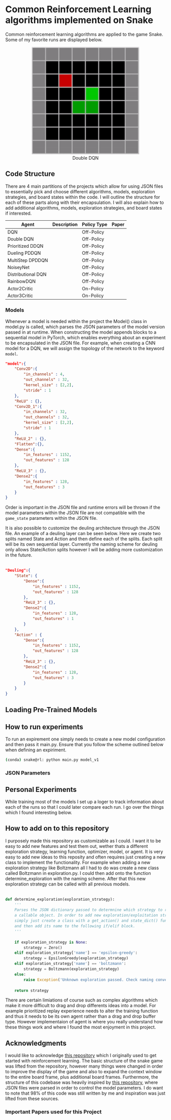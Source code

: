 # Common Reinforcement Learning algorithms implemented on Snake

Common reinforcement learning algorithms are applied to the game Snake. Some of my favorite runs are displayed below.
<figure style="width: 338px; margin: auto;">
    <img width="338" height="338" src="model_videos/model_v2.gif" alt="model v2 DoubleDQN">
    <figcaption style="text-align:center">Double DQN</figcaption>
</figure>

## Code Structure

There are 4 main partitions of the projects which allow for using JSON files to essentially pick and choose different algorithms, models, exploration strategies, and board states within the code. I will outline the structure for each of these parts along with their encapsulation. I will also explain how to add additional algorithms, models, exploration strategies, and board states if interested.

<div align="center">

| Agent              | Description | Policy Type | Paper |
|--------------------|-------------|-------------|-------|
| DQN                |             | Off-Policy  |       |
| Double DQN         |             | Off-Policy  |       |
| Prioritized DDQN   |             | Off-Policy  |       |
| Dueling PDDQN      |             | Off-Policy  |       |
| MultiStep DPDDQN   |             | Off-Policy  |       |
| NoiseyNet          |             | Off-Policy  |       |
| Distributional DQN |             | Off-Policy  |       |
| RainbowDQN         |             | Off-Policy  |       |
| Actor2Critic       |             | On-Policy   |       |
| Actor3Critic       |             | On-Policy   |       |

</div>

### Models

Whenever a model is needed within the project the Model() class in model.py is called, which parses the JSON parameters of the model version passed in at runtime. When constructing the model appends blocks to a sequential model in PyTorch, which enables everything about an experiment to be encapsulated in the JSON file. For example, when creating a CNN model for a DQN, we will assign the topology of the network to the keyword `model`.

```JSON
"model":{
    "Conv2D":{
        "in_channels" : 4,
        "out_channels" : 32,
        "kernel_size" : [2,2],
        "stride" : 1
    },
    "ReLU" : {},
    "Conv2D_1":{
        "in_channels" : 32,
        "out_channels" : 32,
        "kernel_size" : [2,2],
        "stride" : 1
    },
    "ReLU_2" : {},
    "Flatten":{},
    "Dense":{
        "in_features" : 1152,
        "out_features" : 128
    },
    "ReLU_3" : {},
    "Dense2":{
        "in_features" : 128,
        "out_features" : 3
    }
}
```

Order is important in the JSON file and runtime errors will be thrown if the model parameters within the JSON file are not compatible with the `game_state` parameters within the JSON file.

It is also possible to customize the deuling architecture through the JSON file. An example of a deuling layer can be seen below. Here we create two splits named State and Action and then define each of the splits. Each split will be its own sequential layer. Currently the naming scheme for deuling only allows State/Action splits however I will be adding more customization in the future.

```JSON

"Deuling":{
    "State": {
        "Dense":{
            "in_features" : 1152,
            "out_features" : 128
        },
        "ReLU_3" : {},
        "Dense2":{
            "in_features" : 128,
            "out_features" : 1
        }
    },
    "Action" : {
        "Dense":{
            "in_features" : 1152,
            "out_features" : 128
        },
        "ReLU_3" : {},
        "Dense2":{
            "in_features" : 128,
            "out_features" : 3
        }
    }
}

```


## Loading Pre-Trained Models


## How to run experiments

To run an expirement one simply needs to create a new model configuration and then pass it main.py. Ensure that you follow the scheme outlined below when defining an expiriment.

```BASH
(conda) snake@rl: python main.py model_v1
```

### JSON Parameters

## Personal Experiments

While training most of the models I set up a loger to track information about each of the runs so that I could later compare each run. I go over the things which I found interesting below.

## How to add on to this repository

I purposely made this repository as customizable as I could. I want it to be easy to add new features and test them out, wether thats a different exploration strategy, learning function, optimizer, model, or agent. It is very easy to add new ideas to this reposity and often requires just creating a new class to implement the functionality. For example when adding a new exploration strategy like Boltzmann all I had to do was create a new class called Boltzmann in exploration.py. I could then add onto the function determine_exploration with the naming scheme. After that this new exploration strategy can be called with all previous models.

```python

def determine_exploration(exploration_strategy):
    '''
    Parses the JSON dictionary passed to determnine which strategy to return as
    a callable object. In order to add new exploration/exploitation strategies
    simply just create a class with a get_action() and state_dict() function
    and then add its name to the following if/elif block.
    '''

    if exploration_strategy is None:
        strategy = Zero()
    elif exploration_strategy['name'] == 'epsilon-greedy':
        strategy = EpsilonGreedy(exploration_strategy)
    elif exploration_strategy['name'] == 'boltzmann':
        strategy = Boltzmann(exploration_strategy)
    else:
        raise Exception('Unknown exploration passed. Check naming convention.')

    return strategy

```

There are certain limiations of course such as complex algorithms which make it more difficult to drag and drop differents ideas into a model. For example prioritized replay experience needs to alter the training function and thus it needs to be its own agent rather than a drag and drop buffer type. However implementaion of agent is where you really understand how these things work and where I found the most enjoyment in this project.


## Acknowledgments

I would like to acknowledge [this repository](https://github.com/patrickloeber/snake-ai-pytorch) which I originally used to get started with reinforcement learning. The basic structure of the snake game was lifted from the repository, however many things were changed in order to improve the display of the game and also to expand the context window to the entire board frame, plus additional board frames. Furthermore, the structure of this codebase was heavily inspired by [this repository](https://github.com/DragonWarrior15/snake-rl), where JSON files were parsed in order to control the model parameters. I do want to note that 98% of this code was still written by me and inspiration was just lifted from these sources.

### Important Papers used for this Project
